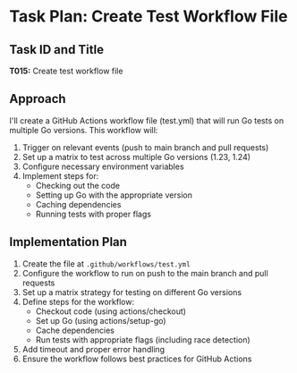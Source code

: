 # Task Plan: Create Test Workflow File

## Task ID and Title
**T015:** Create test workflow file

## Approach
I'll create a GitHub Actions workflow file (test.yml) that will run Go tests on multiple Go versions. This workflow will:

1. Trigger on relevant events (push to main branch and pull requests)
2. Set up a matrix to test across multiple Go versions (1.23, 1.24)
3. Configure necessary environment variables
4. Implement steps for:
   - Checking out the code
   - Setting up Go with the appropriate version
   - Caching dependencies
   - Running tests with proper flags

## Implementation Plan

1. Create the file at `.github/workflows/test.yml`
2. Configure the workflow to run on push to the main branch and pull requests
3. Set up a matrix strategy for testing on different Go versions
4. Define steps for the workflow:
   - Checkout code (using actions/checkout)
   - Set up Go (using actions/setup-go)
   - Cache dependencies
   - Run tests with appropriate flags (including race detection)
5. Add timeout and proper error handling
6. Ensure the workflow follows best practices for GitHub Actions